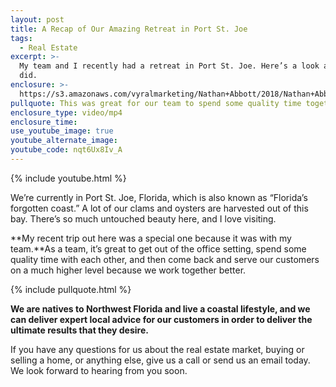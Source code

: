 ```yaml
---
layout: post
title: A Recap of Our Amazing Retreat in Port St. Joe
tags:
  - Real Estate
excerpt: >-
  My team and I recently had a retreat in Port St. Joe. Here’s a look at what we
  did.
enclosure: >-
  https://s3.amazonaws.com/vyralmarketing/Nathan+Abbott/2018/Nathan+Abbott+Team-+We+Deliver+Expert+Local+Advice+Throughout+Our+Coastline.mp4
pullquote: This was great for our team to spend some quality time together.
enclosure_type: video/mp4
enclosure_time:
use_youtube_image: true
youtube_alternate_image:
youtube_code: nqt6Ux8Iv_A
---
```


{% include youtube.html %}

We’re currently in Port St. Joe, Florida, which is also known as “Florida’s forgotten coast.” A lot of our clams and oysters are harvested out of this bay. There’s so much untouched beauty here, and I love visiting.

**My recent trip out here was a special one because it was with my team.**As a team, it’s great to get out of the office setting, spend some quality time with each other, and then come back and serve our customers on a much higher level because we work together better.

{% include pullquote.html %}

**We are natives to Northwest Florida and live a coastal lifestyle, and we can deliver expert local advice for our customers in order to deliver the ultimate results that they desire.**

If you have any questions for us about the real estate market, buying or selling a home, or anything else, give us a call or send us an email today. We look forward to hearing from you soon.